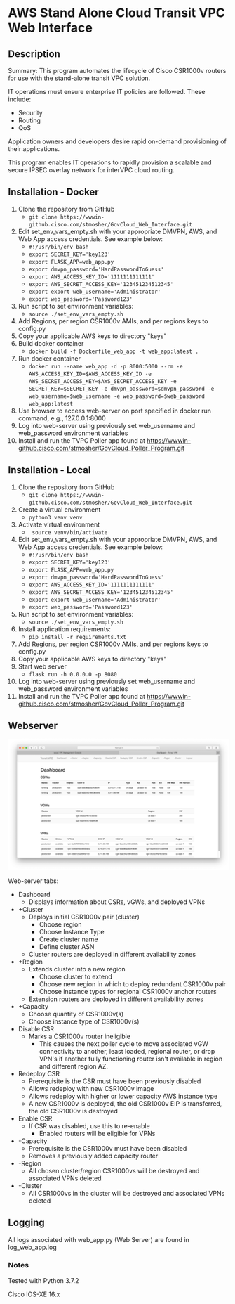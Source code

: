 # AWS Stand Alone Cloud Transit VPC Web Interface
## Description
Summary: This program automates the lifecycle of Cisco CSR1000v routers for use with the stand-alone transit VPC 
solution.

IT operations must ensure enterprise IT policies are followed. These include:
* Security
* Routing
* QoS

Application owners and developers desire rapid on-demand provisioning of their applications.

This program enables IT operations to rapidly provision a scalable and secure IPSEC overlay network for interVPC cloud routing.

## Installation - Docker
1. Clone the repository from GitHub
    - ````````git clone https://wwwin-github.cisco.com/stmosher/GovCloud_Web_Interface.git````````
2. Edit set_env_vars_empty.sh with your appropriate DMVPN, AWS, and Web App access credentials. See example below:
    - ````````#!/usr/bin/env bash ````````
    - ````````export SECRET_KEY='key123'````````
    - ````````export FLASK_APP=web_app.py````````
    - ````````export dmvpn_password='HardPasswordToGuess'````````
    - ````````export AWS_ACCESS_KEY_ID='1111111111111'````````
    - ````````export AWS_SECRET_ACCESS_KEY='123451234512345'````````
    - ````````export export web_username='Administrator'````````
    - ````````export web_password='Password123'````````
3. Run script to set environment variables:
    - ````````source ./set_env_vars_empty.sh````````
4. Add Regions, per region CSR1000v AMIs, and per regions keys to config.py
5. Copy your applicable AWS keys to directory "keys"
6. Build docker container
    - ````````docker build -f Dockerfile_web_app -t web_app:latest .````````
6. Run docker container
    - ````````docker run --name web_app -d -p 8000:5000 --rm -e AWS_ACCESS_KEY_ID=$AWS_ACCESS_KEY_ID -e AWS_SECRET_ACCESS_KEY=$AWS_SECRET_ACCESS_KEY -e SECRET_KEY=$SECRET_KEY -e dmvpn_password=$dmvpn_password -e web_username=$web_username -e web_password=$web_password web_app:latest````````
7. Use browser to access web-server on port specified in docker run command, e.g., 127.0.0.1:8000
8. Log into web-server using previously set web_username and web_password environment variables
9. Install and run the TVPC Poller app found at https://wwwin-github.cisco.com/stmosher/GovCloud_Poller_Program.git
## Installation - Local
1. Clone the repository from GitHub
    - ````````git clone https://wwwin-github.cisco.com/stmosher/GovCloud_Web_Interface.git````````
2. Create a virtual environment
    - `````` python3 venv venv ``````
3. Activate virtual environment
    - ```````` source venv/bin/activate```````` 
4. Edit set_env_vars_empty.sh with your appropriate DMVPN, AWS, and Web App access credentials. See example below:
    - ````````#!/usr/bin/env bash ````````
    - ````````export SECRET_KEY='key123'````````
    - ````````export FLASK_APP=web_app.py````````
    - ````````export dmvpn_password='HardPasswordToGuess'````````
    - ````````export AWS_ACCESS_KEY_ID='1111111111111'````````
    - ````````export AWS_SECRET_ACCESS_KEY='123451234512345'````````
    - ````````export export web_username='Administrator'````````
    - ````````export web_password='Password123'````````
5. Run script to set environment variables:
    - ````````source ./set_env_vars_empty.sh````````
6. Install application requirements:
    - ````````pip install -r requirements.txt````````
7. Add Regions, per region CSR1000v AMIs, and per regions keys to config.py
8. Copy your applicable AWS keys to directory "keys"
9. Start web server
    - ````````flask run -h 0.0.0.0 -p 8080 ````````
10. Log into web-server using previously set web_username and web_password environment variables
11. Install and run the TVPC Poller app found at https://wwwin-github.cisco.com/stmosher/GovCloud_Poller_Program.git

## Webserver
![alt-test](./README/dashboard.png "dashboard")

Web-server tabs:
- Dashboard
    - Displays information about CSRs, vGWs, and deployed VPNs
- +Cluster
    - Deploys initial CSR1000v pair (cluster)
        - Choose region
        - Choose Instance Type
        - Create cluster name
        - Define cluster ASN
    - Cluster routers are deployed in different availability zones
- +Region
    - Extends cluster into a new region
        - Choose cluster to extend
        - Choose new region in which to deploy redundant CSR1000v pair
        - Choose instance types for regional CSR1000v anchor routers
    - Extension routers are deployed in different availability zones
- +Capacity
    - Choose quantity of CSR1000v(s)
    - Choose instance type of CSR1000v(s)
- Disable CSR
    - Marks a CSR1000v router ineligible
        - This causes the next poller cycle to move associated vGW connectivity to another, least loaded, regional router,
         or drop VPN's if another fully functioning router isn't available in region and different region AZ.
- Redeploy CSR
    - Prerequisite is the CSR must have been previously disabled
    - Allows redeploy with new CSR1000v image
    - Allows redeploy with higher or lower capacity AWS instance type
    - A new CSR1000v is deployed, the old CSR1000v EIP is transferred, the old CSR1000v is destroyed
- Enable CSR
    - If CSR was disabled, use this to re-enable
        - Enabled routers will be eligible for VPNs
- -Capacity
    - Prerequisite is the CSR1000v must have been disabled
    - Removes a previously added capacity router
- -Region
    - All chosen cluster/region CSR1000vs will be destroyed and associated VPNs deleted
- -Cluster
    - All CSR1000vs in the cluster will be destroyed and associated VPNs deleted

## Logging
All logs associated with web_app.py (Web Server) are found in log_web_app.log

### Notes
Tested with Python 3.7.2

Cisco IOS-XE 16.x


